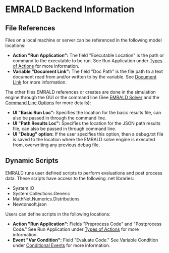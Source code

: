# EMRALD Backend Information

## File References

Files on a local machine or server can be referenced in the following model locations:
- **Action "Run Application":** The field "Executable Location" is the path or command to the executable to be run. See Run Application under [Types of Actions](./actions.md#types-of-actions) for more information.
- **Variable "Document Link":** The field "Doc Path" is the file path to a text document read from and/or written to by the variable. See [Document Link](./variables.md#xxx) for more information.

The other files EMRALD references or creates are done in the simulation engine through the GUI or the command line (See [EMRALD Solver](solver.md) and the [Command Line Options](cmdLineOptions.md) for more details):
- **UI "Basic Run Loc":** Specifies the location for the basic results file, can also be passed in through the command line.
- **UI "Path Results Loc":** Specifies the location for the JSON path results file, can also be passed in through command line.
- **UI "Debug" option:** If the user specifies this option, then a debug.txt file is saved to the location where the EMRALD solve engine is executed from, overwriting any previous debug file.

## Dynamic Scripts

EMRALD runs user defined scripts to perform evaluations and post process data. These scripts have access to the following .net libraries:
- System.IO
- System.Collections.Generic
- MathNet.Numerics.Distributions
- Newtonsoft.json

Users can define scripts in the following locations:
- **Action "Run Application":** Fields "Preprocess Code" and "Postprocess Code." See Run Application under [Types of Actions](./actions.md#types-of-actions) for more information.
- **Event "Var Condition":** Field "Evaluate Code." See Variable Condition under [Conditional Events](./events.md#conditional-events) for more information.